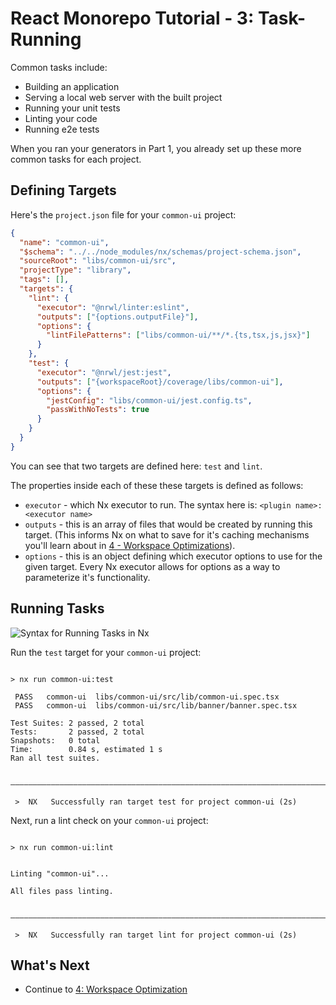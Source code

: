 # React Monorepo Tutorial - 3: Task-Running

Common tasks include:

- Building an application
- Serving a local web server with the built project
- Running your unit tests
- Linting your code
- Running e2e tests

When you ran your generators in Part 1, you already set up these more common tasks for each project.

## Defining Targets

Here's the `project.json` file for your `common-ui` project:

```json {% fileName="libs/common-ui/project.json" %}
{
  "name": "common-ui",
  "$schema": "../../node_modules/nx/schemas/project-schema.json",
  "sourceRoot": "libs/common-ui/src",
  "projectType": "library",
  "tags": [],
  "targets": {
    "lint": {
      "executor": "@nrwl/linter:eslint",
      "outputs": ["{options.outputFile}"],
      "options": {
        "lintFilePatterns": ["libs/common-ui/**/*.{ts,tsx,js,jsx}"]
      }
    },
    "test": {
      "executor": "@nrwl/jest:jest",
      "outputs": ["{workspaceRoot}/coverage/libs/common-ui"],
      "options": {
        "jestConfig": "libs/common-ui/jest.config.ts",
        "passWithNoTests": true
      }
    }
  }
}
```

You can see that two targets are defined here: `test` and `lint`.

The properties inside each of these these targets is defined as follows:

- `executor` - which Nx executor to run. The syntax here is: `<plugin name>:<executor name>`
- `outputs` - this is an array of files that would be created by running this target. (This informs Nx on what to save for it's caching mechanisms you'll learn about in [4 - Workspace Optimizations](/react-tutorial/4-workspace-optimization)).
- `options` - this is an object defining which executor options to use for the given target. Every Nx executor allows for options as a way to parameterize it's functionality.

## Running Tasks

![Syntax for Running Tasks in Nx](/shared/react-tutorial/run-target-syntax.svg)

Run the `test` target for your `common-ui` project:

```{% command="npx nx test common-ui" path="~/myorg" %}

> nx run common-ui:test

 PASS   common-ui  libs/common-ui/src/lib/common-ui.spec.tsx
 PASS   common-ui  libs/common-ui/src/lib/banner/banner.spec.tsx

Test Suites: 2 passed, 2 total
Tests:       2 passed, 2 total
Snapshots:   0 total
Time:        0.84 s, estimated 1 s
Ran all test suites.

 ———————————————————————————————————————————————————————————————————————————————————————————————————

 >  NX   Successfully ran target test for project common-ui (2s)
```

Next, run a lint check on your `common-ui` project:

```{% command="npx nx lint common-ui" path="~/myorg" %}

> nx run common-ui:lint


Linting "common-ui"...

All files pass linting.


———————————————————————————————————————————————————————————————————————————————————————————————————

 >  NX   Successfully ran target lint for project common-ui (2s)
```

## What's Next

- Continue to [4: Workspace Optimization](/react-tutorial/4-workspace-optimization)
